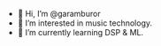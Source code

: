 - 👋 Hi, I’m @garamburor
- 👀 I’m interested in music technology.
- 🌱 I’m currently learning DSP & ML.

<!---
garamburor/garamburor is a ✨ special ✨ repository because its `README.md` (this file) appears on your GitHub profile.
You can click the Preview link to take a look at your changes.
--->
